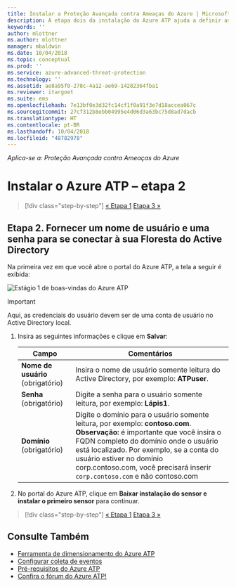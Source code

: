 ```yaml
---
title: Instalar a Proteção Avançada contra Ameaças do Azure | Microsoft Docs
description: A etapa dois da instalação do Azure ATP ajuda a definir as configurações de conectividade do domínio em seu serviço de nuvem do Azure ATP
keywords: ''
author: mlottner
ms.author: mlottner
manager: mbaldwin
ms.date: 10/04/2018
ms.topic: conceptual
ms.prod: ''
ms.service: azure-advanced-threat-protection
ms.technology: ''
ms.assetid: ae8a95f0-278c-4a12-ae69-14282364fba1
ms.reviewer: itargoet
ms.suite: ems
ms.openlocfilehash: 7e13bf0e3d32fc14cf1f0a91f3e7d18accea067c
ms.sourcegitcommit: 27cf312b8ebb04995e4d06d3a63bc75d8ad7dacb
ms.translationtype: HT
ms.contentlocale: pt-BR
ms.lasthandoff: 10/04/2018
ms.locfileid: "48782978"
---
```

*Aplica-se a: Proteção Avançada contra Ameaças do Azure*



# <a name="install-azure-atp---step-2"></a>Instalar o Azure ATP – etapa 2

> [!div class="step-by-step"]
> [« Etapa 1](install-atp-step1.md)
> [Etapa 3 »](install-atp-step3.md)

## <a name="step-2-provide-a-username-and-password-to-connect-to-your-active-directory-forest"></a>Etapa 2. Fornecer um nome de usuário e uma senha para se conectar à sua Floresta do Active Directory

Na primeira vez em que você abre o portal do Azure ATP, a tela a seguir é exibida:

![Estágio 1 de boas-vindas do Azure ATP](media/directory-services.png)

> [!IMPORTANT]
> Aqui, as credenciais do usuário devem ser de uma conta de usuário no Active Directory local. 


1.  Insira as seguintes informações e clique em **Salvar**:

    |Campo|Comentários|
    |---------|------------|
    |**Nome de usuário** (obrigatório)|Insira o nome de usuário somente leitura do Active Directory, por exemplo: **ATPuser**.|
    |**Senha** (obrigatório)|Digite a senha para o usuário somente leitura, por exemplo: **Lápis1**.|
    |**Domínio** (obrigatório)|Digite o domínio para o usuário somente leitura, por exemplo: **contoso.com**. **Observação:** é importante que você insira o FQDN completo do domínio onde o usuário está localizado. Por exemplo, se a conta do usuário estiver no domínio corp.contoso.com, você precisará inserir `corp.contoso.com` e não contoso.com|

3. No portal do Azure ATP, clique em **Baixar instalação do sensor e instalar o primeiro sensor** para continuar.


> [!div class="step-by-step"]
> [« Etapa 1](install-atp-step1.md)
> [Etapa 3 »](install-atp-step3.md)


## <a name="see-also"></a>Consulte Também
- [Ferramenta de dimensionamento do Azure ATP](http://aka.ms/aatpsizingtool)
- [Configurar coleta de eventos](configure-event-collection.md)
- [Pré-requisitos do Azure ATP](atp-prerequisites.md)
- [Confira o fórum do Azure ATP!](https://aka.ms/azureatpcommunity)